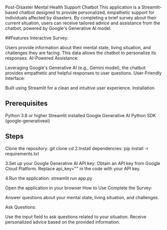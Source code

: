 Post-Disaster Mental Health Support Chatbot
This application is a Streamlit-based chatbot designed to provide personalized, empathetic support for individuals affected by disasters. By completing a brief survey about their current situation, users can receive tailored advice and assistance from the chatbot, powered by Google's Generative AI model.

##Features
Interactive Survey:

Users provide information about their mental state, living situation, and challenges they are facing.
This data allows the chatbot to personalize its responses.
AI-Powered Assistance:

Leveraging Google's Generative AI (e.g., Gemini model), the chatbot provides empathetic and helpful responses to user questions.
User-Friendly Interface:

Built using Streamlit for a clean and intuitive user experience.
Installation
## Prerequisites
Python 3.8 or higher
Streamlit installed
Google Generative AI Python SDK (google-generativeai)
## Steps
Clone the repository:
git clone <repository-url>
cd <repository-folder>
2.Install dependencies: pip install -r requirements.txt

3.Set up your Google Generative AI API key: Obtain an API key from Google Cloud Platform. Replace api_key="" in the code with your API key.

4.Run the application: streamlit run app.py

Open the application in your browser
How to Use
Complete the Survey:

Answer questions about your mental state, living situation, and challenges.

Ask Questions:

Use the input field to ask questions related to your situation. Receive personalized advice based on the provided information.
